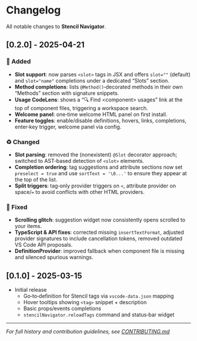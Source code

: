 # Changelog

All notable changes to **Stencil Navigator**.

## [0.2.0] - 2025-04-21

### 🚀 Added
- **Slot support**: now parses `<slot>` tags in JSX and offers `slot=""` (default) and `slot="name"` completions under a dedicated “Slots” section.
- **Method completions**: lists `@Method()`‐decorated methods in their own “Methods” section with signature snippets.
- **Usage CodeLens**: shows a “🔍 Find \<component\> usages” link at the top of component files, triggering a workspace search.
- **Welcome panel**: one‑time welcome HTML panel on first install.
- **Feature toggles**: enable/disable definitions, hovers, links, completions, enter‑key trigger, welcome panel via config.

### ♻️ Changed
- **Slot parsing**: removed the (nonexistent) `@Slot` decorator approach; switched to AST‑based detection of `<slot>` elements.
- **Completion ordering**: tag suggestions and attribute sections now set `preselect = true` and use `sortText = '\0...'` to ensure they appear at the top of the list.
- **Split triggers**: tag‐only provider triggers on `<`, attribute provider on space/`=` to avoid conflicts with other HTML providers.

### 🐛 Fixed
- **Scrolling glitch**: suggestion widget now consistently opens scrolled to your items.
- **TypeScript & API fixes**: corrected missing `insertTextFormat`, adjusted provider signatures to include cancellation tokens, removed outdated VS Code API proposals.
- **DefinitionProvider**: improved fallback when component file is missing and silenced spurious warnings.

## [0.1.0] - 2025-03-15
- Initial release
  - Go‑to‑definition for Stencil tags via `vscode-data.json` mapping
  - Hover tooltips showing `<tag>` snippet + description
  - Basic props/events completions
  - `stencilNavigator.reloadTags` command and status‐bar widget

---

_For full history and contribution guidelines, see [CONTRIBUTING.md](./CONTRIBUTING.md)_
